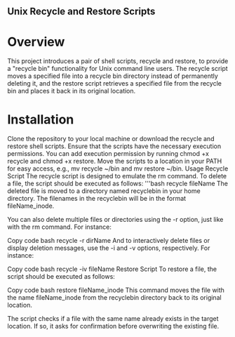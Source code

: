 ## Unix Recycle and Restore Scripts
# Overview
This project introduces a pair of shell scripts, recycle and restore, to provide a "recycle bin" functionality for Unix command line users. The recycle script moves a specified file into a recycle bin directory instead of permanently deleting it, and the restore script retrieves a specified file from the recycle bin and places it back in its original location.

# Installation
Clone the repository to your local machine or download the recycle and restore shell scripts.
Ensure that the scripts have the necessary execution permissions. You can add execution permission by running chmod +x recycle and chmod +x restore.
Move the scripts to a location in your PATH for easy access, e.g., mv recycle ~/bin and mv restore ~/bin.
Usage
Recycle Script
The recycle script is designed to emulate the rm command. To delete a file, the script should be executed as follows:
'''bash recycle fileName
The deleted file is moved to a directory named recyclebin in your home directory. The filenames in the recyclebin will be in the format fileName_inode.

You can also delete multiple files or directories using the -r option, just like with the rm command. For instance:

Copy code
bash recycle -r dirName
And to interactively delete files or display deletion messages, use the -i and -v options, respectively. For instance:

Copy code
bash recycle -iv fileName
Restore Script
To restore a file, the script should be executed as follows:

Copy code
bash restore fileName_inode
This command moves the file with the name fileName_inode from the recyclebin directory back to its original location.

The script checks if a file with the same name already exists in the target location. If so, it asks for confirmation before overwriting the existing file.
